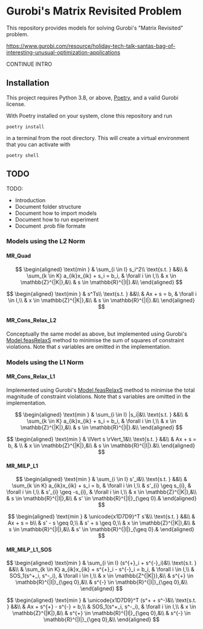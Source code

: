 # Gurobi's Matrix Revisited Problem

This repository provides models for solving Gurobi's "Matrix Revisited" problem.

https://www.gurobi.com/resource/holiday-tech-talk-santas-bag-of-interesting-unusual-optimization-applications

CONTINUE INTRO


## Installation

This project requires Python 3.8, or above, [Poetry](https://python-poetry.org/docs/#installation), and a valid Gurobi license.

With Poetry installed on your system, clone this repository and run

    poetry install

in a terminal from the root directory.  This will create a virtual environment that you can activate with 

    poetry shell


## TODO

TODO:
   - Introduction
   - Document folder structure
   - Document how to import models
   - Document how to run experiment
   - Document .prob file formate


### Models using the L2 Norm
#### MR_Quad

$$
\begin{aligned} 
\text{min } & \sum_{i \in I} s_i^2\\
\text{s.t. } &&\\
& \sum_{k \in K} a_{ik}x_{ik} + s_i = b_i, & \forall i \in I,\\
& x \in \mathbb{Z}^{|K|},&\\
& s \in \mathbb{R}^{|I|}.&\\
\end{aligned}
$$

$$
\begin{aligned} 
\text{min } & s^Ts\\
\text{s.t. } &&\\
& Ax + s = b, & \forall i \in I,\\
& x \in \mathbb{Z}^{|K|},&\\
& s \in \mathbb{R}^{|I|}.&\\
\end{aligned}
$$


#### MR_Cons_Relax_L2

Conceptually the same model as above, but implemented using Gurobi's [Model.feasRelaxS](https://www.gurobi.com/documentation/9.5/refman/py_model_feasrelaxs.html) method to minimise the sum of squares of constraint violations.  Note that $s$ variables are omitted in the implementation.


### Models using the L1 Norm

#### MR_Cons_Relax_L1

Implemented using Gurobi's [Model.feasRelaxS](https://www.gurobi.com/documentation/9.5/refman/py_model_feasrelaxs.html) method to minimise the total magnitude of constraint violations.  Note that $s$ variables are omitted in the implementation.

$$
\begin{aligned} 
\text{min } & \sum_{i \in I} |s_i|&\\
\text{s.t. } &&\\
& \sum_{k \in K} a_{ik}x_{ik} + s_i = b_i, & \forall i \in I,\\
& x \in \mathbb{Z}^{|K|},&\\
& s \in \mathbb{R}^{|I|}.&\\
\end{aligned}
$$

$$
\begin{aligned} 
\text{min } & \lVert s \rVert_1&\\
\text{s.t. } &&\\
& Ax + s = b, & \\
& x \in \mathbb{Z}^{|K|},&\\
& s \in \mathbb{R}^{|I|}.&\\
\end{aligned}
$$


#### MR_MILP_L1

$$
\begin{aligned} 
\text{min } & \sum_{i \in I} s'_i&\\
\text{s.t. } &&\\
& \sum_{k \in K} a_{ik}x_{ik} + s_i = b, & \forall i \in I,\\
& s'_{i} \geq s_{i}, & \forall i \in I,\\
& s'_{i} \geq -s_{i}, & \forall i \in I,\\
& x \in \mathbb{Z}^{|K|},&\\
& s \in \mathbb{R}^{|I|},&\\
& s' \in \mathbb{R}^{|I|}_{\geq 0}.&
\end{aligned}
$$

$$
\begin{aligned} 
\text{min } & \unicode{x1D7D9}^T s'&\\
\text{s.t. } &&\\
& Ax + s = b\\
& s' - s \geq 0,\\
& s' + s \geq 0,\\
& x \in \mathbb{Z}^{|K|},&\\
& s \in \mathbb{R}^{|I|},&\\
& s' \in \mathbb{R}^{|I|}_{\geq 0}.&
\end{aligned}
$$


#### MR_MILP_L1_SOS

$$
\begin{aligned} 
\text{min } & \sum_{i \in I} (s^{+}_i + s^{-}_i)&\\
\text{s.t. } &&\\
& \sum_{k \in K} a_{ik}x_{ik} + s^{+}_i - s^{-}_i = b_i, & \forall i \in I,\\
& SOS_1(s^+_i, s^-_i), & \forall i \in I,\\
& x \in \mathbb{Z^{|K|}},&\\
& s^{+} \in \mathbb{R}^{|I|}_{\geq 0},&\\
& s^{-} \in \mathbb{R}^{|I|}_{\geq 0},&\\
\end{aligned}
$$

$$
\begin{aligned} 
\text{min } & \unicode{x1D7D9}^T (s^+ + s^-)&\\
\text{s.t. } &&\\
& Ax + s^{+} - s^{-} = b,\\
& SOS_1(s^+_i, s^-_i), & \forall i \in I,\\
& x \in \mathbb{Z}^{|K|},&\\
& s^{+} \in \mathbb{R}^{|I|}_{\geq 0},&\\
& s^{-} \in \mathbb{R}^{|I|}_{\geq 0},&\\
\end{aligned}
$$